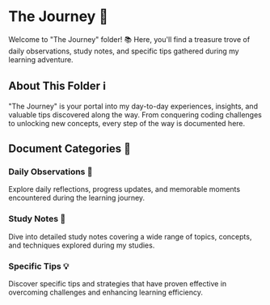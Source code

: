 # The Journey 🚀

Welcome to "The Journey" folder! 📚 Here, you'll find a treasure trove of daily observations, study notes, and specific tips gathered during my learning adventure.

## About This Folder ℹ️

"The Journey" is your portal into my day-to-day experiences, insights, and valuable tips discovered along the way. From conquering coding challenges to unlocking new concepts, every step of the way is documented here.

## Document Categories 📝

### Daily Observations 🌟
Explore daily reflections, progress updates, and memorable moments encountered during the learning journey.

### Study Notes 📖
Dive into detailed study notes covering a wide range of topics, concepts, and techniques explored during my studies.

### Specific Tips 💡
Discover specific tips and strategies that have proven effective in overcoming challenges and enhancing learning efficiency.